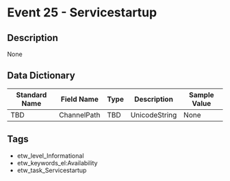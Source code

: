 # Event 25 - Servicestartup

## Description
None

## Data Dictionary
|Standard Name|Field Name|Type|Description|Sample Value|
|---|---|---|---|---|
|TBD|ChannelPath|TBD|UnicodeString|None|None|

## Tags
* etw_level_Informational
* etw_keywords_el:Availability
* etw_task_Servicestartup